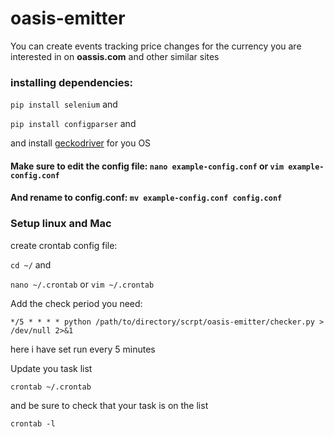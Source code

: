 # oasis-emitter
You can create events tracking price changes for the currency you are interested in on **oassis.com** and other similar sites

### installing dependencies:
```pip install selenium``` and

```pip install configparser``` and

and install [geckodriver](https://github.com/mozilla/geckodriver/releases) for you OS

#### Make sure to edit the config file: ```nano example-config.conf``` or ```vim example-config.conf```

#### And rename to **config.conf**: ```mv example-config.conf config.conf```

### Setup linux and Mac

create crontab config file:

```cd ~/``` and

```nano ~/.crontab``` or ```vim ~/.crontab```

Add the check period you need:

```*/5 * * * * python /path/to/directory/scrpt/oasis-emitter/checker.py > /dev/null 2>&1```

here i have set run every 5 minutes

 Update you task list

 ```crontab ~/.crontab```

 and be sure to check that your task is on the list

 ```crontab -l```
